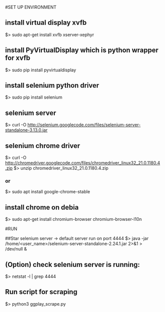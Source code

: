 #SET UP ENVIRONMENT

## install virtual display xvfb
$> sudo apt-get install xvfb xserver-xephyr

## install PyVirtualDisplay which is python wrapper for xvfb
$> sudo pip install pyvirtualdisplay

## install selenium python driver
$> sudo pip install selenium

## selenium server
$> curl -O http://selenium.googlecode.com/files/selenium-server-standalone-3.13.0.jar

## selenium chrome driver
$> curl -O http://chromedriver.googlecode.com/files/chromedriver_linux32_21.0.1180.4.zip
$> unzip chromedriver_linux32_21.0.1180.4.zip

### or 
$> sudo apt install google-chrome-stable

## install chrome on debia
$> sudo apt-get install chromium-browser chromium-browser-l10n

#RUN

##Star selenium server -> default server run on port 4444
$> java -jar /home/<user_name>/selenium-server-standalone-2.24.1.jar 2>&1 > /dev/null &

## (Option) check selenium server is running:
$> netstat -l | grep 4444 

## Run script for scraping
$> python3 ggplay_scrape.py

